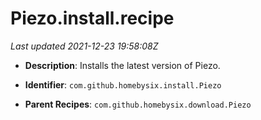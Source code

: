 # Piezo.install.recipe

_Last updated 2021-12-23 19:58:08Z_

- **Description**: Installs the latest version of Piezo.

- **Identifier**: `com.github.homebysix.install.Piezo`

- **Parent Recipes**: `com.github.homebysix.download.Piezo`